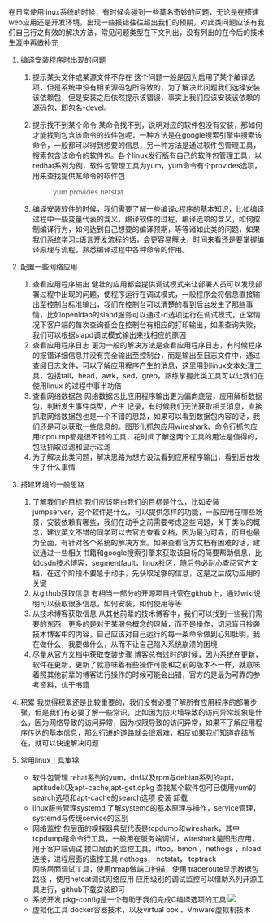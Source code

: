 在日常使用linux系统的时候，有时候会碰到一些莫名奇妙的问题，无论是在搭建web应用还是开发环境，出现一些报错往往超出我们的预期，对此类问题应该有我们自己行之有效的解决方法，常见问题类型在下文列出，没有列出的在今后的技术生涯中再做补充

1. 编译安装程序时出现的问题
    1. 提示某头文件或某源文件不存在
      这个问题一般是因为启用了某个编译选项，但是系统中没有相关源码包所导致的，为了解决此问题我们选择安装该依赖包，但是安装之后依然提示该错误，事实上我们应该安装该依赖的源码包，即包名-devel。
    2. 提示找不到某个命令
      某命令找不到，说明对应的软件包没有安装，那如何才能找到包含该命令的软件包呢，一种方法是在google搜索引擎中搜索该命令，一般都可以得到想要的信息，另一种方法是通过软件包管理工具，搜索包含该命令的软件包。各个linux发行版有自己的软件包管理工具，以redhat系列为例，软件包管理工具为yum，yum命令有个provides选项，用来查找提供某命令的软件包
       >yum provides netstat

    3. 编译安装软件的时候，我们需要了解一些编译c程序的基本知识，比如编译过程中一些变量代表的含义，编译软件的过程，编译选项的含义，如何控制编译行为，如何达到自己想要的编译预期，等等诸如此类的问题，如果我们系统学习c语言开发流程的话，会更容易解决，时间来看还是要掌握编译原理与流程，熟悉编译过程中各种命令的作用。

2. 配置一些网络应用
    1. 查看应用程序输出
      健壮的应用都会提供调试模式来让部署人员可以发现部署过程中出现的问题，使程序运行在调试模式，一般程序会将信息直接输出至控制台标准输出，我们在控制台可以清楚的看到后台发生了那些事情，比如openldap的slapd服务可以通过-d选项运行在调试模式，正常情况下客户端的每次查询都会在控制台有相应的打印输出，如果查询失败，我们可以根据slapd调试模式输出来找相应的原因
    2. 查看应用程序日志
      更为一般的解决方法是查看应用程序日志，有时候程序的报错详细信息并没有完全输出至控制台，而是输出至日志文件中，通过查阅日志文件，可以了解应用程序产生的消息，这里用到linux文本处理工具，包括tail，head，awk，sed，grep，熟练掌握此类工具可以让我们在使用linux 的过程中事半功倍
    3. 查看网络数据包
      网络数据包比应用程序输出更为偏向底层，应用解析数据包，判断发生事件类型，产生 记录，有时候我们无法获取相关消息，直接抓取网络数据包也是一个不错的思路，如果可以看到数据包内容的话，我们还是可以获取一些信息的。图形化抓包应用wireshark、命令行抓包应用tcpdump都是很不错的工具，花时间了解这两个工具的用法是值得的，包括抓取过滤和显示过滤
    4. 为了解决此类问题，解决思路为想方设法看到应用程序输出，看到后台发生了什么事情

3. 搭建环境的一般思路
    1. 了解我们的目标
      我们应该明白我们的目标是什么，比如安装jumpserver，这个软件是什么，可以提供怎样的功能，一般应用在哪些场景，安装依赖有哪些，我们在动手之前需要考虑这些问题，关于类似的概念，建议英文不错的同学可以去官方查看文档，因为最为可靠，而且也最为全面，有针对各个系统的解决方案。如果查看官方文档有困难的话，建议通过一些相关书籍和google搜索引擎来获取该目标的简要帮助信息，比如csdn技术博客，segmentfault，linux社区，随后务必耐心查阅官方文档，在这个阶段不要急于动手，先获取足够的信息，这是之后成功应用的关键
    2. 从github获取信息
      有相当一部分的开源项目托管在github上，通过wiki说明可以获取很多信息，如何安装，如何使用等等
    3. 从技术博客获取信息
      从其他前辈的技术博客中，我们可以找到一些我们需要的东西，更多的是对于某服务概念的理解，而不是操作，切忌盲目抄袭技术博客中的内容，自己应该对自己运行的每一条命令做到心知肚明，我在做什么，我要做什么，从而不让自己陷入系统崩溃的困境
    4. 尽量从官方文档中获取安装步骤
      博客总有过时的时候，因为系统在更新，软件在更新，更新了就意味着有些操作可能和之前的版本不一样，就意味着照其他前辈的博客进行操作的时候可能会出错，官方的是最为可靠的参考资料，优于书籍

4. 积累
    我觉得积累还是比较重要的，我们没有必要了解所有应用程序的部署步骤，但是我们有必要了解一些常识，比如因为防火墙导致的访问异常现象是什么，因为网络导致的访问异常，因为权限导致的访问异常，如果不了解应用程序传达的基本信息，那么行进的道路就会很艰难，相反如果我们知道症结所在，就可以快速解决问题
5. 常用linux工具集锦
    - 软件包管理
      rehat系列的yum，dnf以及rpm与debian系列的apt，aptitude以及apt-cache,apt-get,dpkg
      查找某个软件包可已使用yum的search选项和apt-cache的search选项
      安装
      卸载
    - linux服务管理systemd
      了解systemd的基本原理与操作，service管理，systemd与传统service的区别
    - 网络监控
      包层面的嗅探器典型代表是tcpdump和wireshark，其中tcpdump是命令行工具，一般用在服务端调试，wireshark是图形应用，用于客户端调试
      接口层面的监控工具，iftop，bmon  ，nethogs  ，nload  
      连接，进程层面的监控工具  nethogs，  netstat，  tcptrack  
      网络层面调试工具，使用nmap做端口扫描，使用  traceroute显示数据包路径  ，使用netcat调试网络应用
      应用级别的调试监控可以借助系列开源工具进行，github下载安装即可
    - 系统开发
      pkg-config是一个有助于我们完成C编译选项的工具
      ![](https://upload-images.jianshu.io/upload_images/10339396-4ce0a9787ffb69c7.png?imageMogr2/auto-orient/strip%7CimageView2/2/w/1240)
    - 虚拟化工具
      docker容器技术，以及virtual box 、Vmware虚拟机技术
